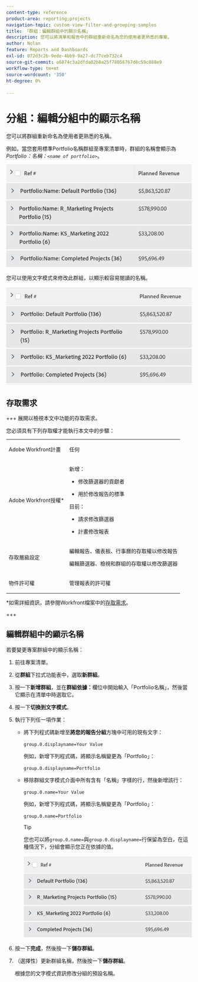 ```yaml
---
content-type: reference
product-area: reporting;projects
navigation-topic: custom-view-filter-and-grouping-samples
title: 「群組：編輯群組中的顯示名稱」
description: 您可以將清單和報告中的群組重新命名為您的使用者更熟悉的專案。
author: Nolan
feature: Reports and Dashboards
exl-id: 072d3c2b-9ede-4bb9-9a27-dc77ceb732c4
source-git-commit: a6874c3a2dfda02b8a25f78056767d8c59c888e9
workflow-type: tm+mt
source-wordcount: '350'
ht-degree: 0%

---
```


# 分組：編輯分組中的顯示名稱

<!--Audited: 01/2024-->

您可以將群組重新命名為使用者更熟悉的名稱。

例如，當您套用標準Portfolio名稱群組至專案清單時，群組的名稱會顯示為&#x200B;*Portfolio：名稱：`<name of portfolio>`*。

![](assets/grouping-unedited-name-350x167.png)

您可以使用文字模式來修改此群組，以顯示較容易閱讀的名稱。

![](assets/grouping-edited-name-350x160.png)

## 存取需求

+++ 展開以檢視本文中功能的存取需求。

您必須具有下列存取權才能執行本文中的步驟：

<table style="table-layout:auto"> 
 <col> 
 <col> 
 <tbody> 
  <tr> 
   <td role="rowheader">Adobe Workfront計畫</td> 
   <td> <p>任何</p> </td> 
  </tr> 
  <tr> 
   <td role="rowheader">Adobe Workfront授權*</td> 
   <td> 
    <p>新增：</p>
   <ul><li><p>修改篩選器的貢獻者 </p></li>
   <li><p>用於修改報告的標準</p></li> </ul>

<p>目前：</p>
   <ul><li><p>請求修改篩選器 </p></li>
   <li><p>計畫修改報表</p></li> </ul></td> 
  </tr> 
  <tr> 
   <td role="rowheader">存取層級設定</td> 
   <td> <p>編輯報告、儀表板、行事曆的存取權以修改報告</p> <p>編輯篩選器、檢視和群組的存取權以修改篩選器</p> </td> 
  </tr> 
  <tr> 
   <td role="rowheader">物件許可權</td> 
   <td> <p>管理報表的許可權</p>  </td> 
  </tr> 
 </tbody> 
</table>

*如需詳細資訊，請參閱Workfront檔案中的[存取需求](/help/quicksilver/administration-and-setup/add-users/access-levels-and-object-permissions/access-level-requirements-in-documentation.md)。

+++

## 編輯群組中的顯示名稱

若要變更專案群組中的顯示名稱：

1. 前往專案清單。
1. 從&#x200B;**群組**&#x200B;下拉式功能表中，選取&#x200B;**新群組**。

1. 按一下&#x200B;**新增群組**，並在&#x200B;**群組依據：**&#x200B;欄位中開始輸入「Portfolio名稱」，然後當它顯示在清單中時選取它。

1. 按一下&#x200B;**切換到文字模式**。
1. 執行下列任一項作業：

   * 將下列程式碼新增至&#x200B;**將您的報告分組**&#x200B;方塊中可用的現有文字：


     `group.0.displayname=Your Value`


     例如，新增下列程式碼，將顯示名稱變更為「Portfolio」：

     `group.0.displayname=Portfolio`

   * 移除群組文字模式介面中所有含有「名稱」字樣的行，然後新增該行：

     `group.0.name=Your Value`

     例如，新增下列程式碼，將顯示名稱變更為「Portfolio」：

     `group.0.name=Portfolio`

     >[!TIP]
     >
     >您也可以將`group.0.name=`與`group.0.displayname=`行保留為空白，在這種情況下，分組會顯示您正在依據的值。


     ![](assets/grouping-edited-name-no-name-350x162.png)

1. 按一下&#x200B;**完成**，然後按一下&#x200B;**儲存群組**。
1. （選擇性）更新群組名稱，然後按一下&#x200B;**儲存群組**。

   根據您的文字模式資訊修改分組的預設名稱。
